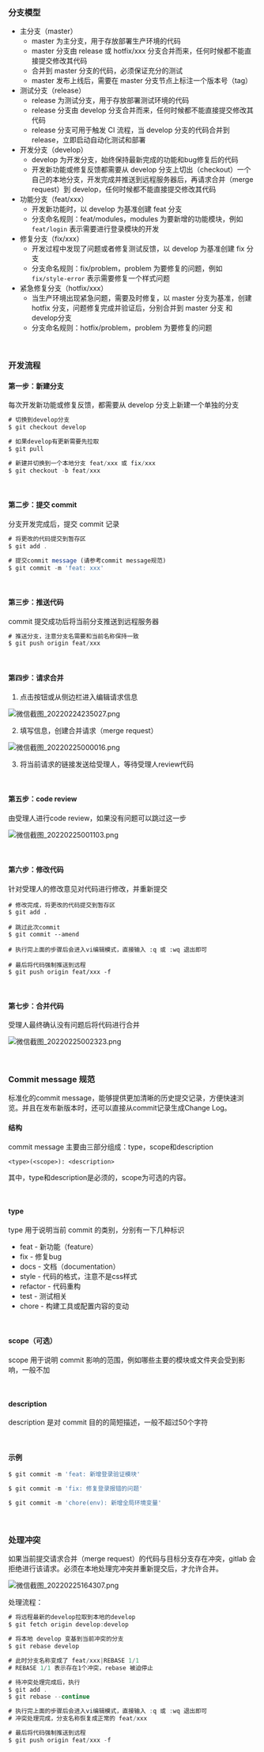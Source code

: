 ### 分支模型

- 主分支（master）
  - master 为主分支，用于存放部署生产环境的代码
  - master 分支由 release 或 hotfix/xxx 分支合并而来，任何时候都不能直接提交修改其代码
  - 合并到 master 分支的代码，必须保证充分的测试
  - master 发布上线后，需要在 master 分支节点上标注一个版本号（tag）
- 测试分支（release）
  - release 为测试分支，用于存放部署测试环境的代码
  - release 分支由 develop 分支合并而来，任何时候都不能直接提交修改其代码
  - release 分支可用于触发 CI 流程，当 develop 分支的代码合并到release，立即启动自动化测试和部署
- 开发分支（develop）
  - develop 为开发分支，始终保持最新完成的功能和bug修复后的代码
  - 开发新功能或修复反馈都需要从 develop 分支上切出（checkout）一个自己的本地分支，开发完成并推送到远程服务器后，再请求合并（merge request）到 develop，任何时候都不能直接提交修改其代码
- 功能分支（feat/xxx）
  - 开发新功能时，以 develop 为基准创建 feat 分支
  - 分支命名规则：feat/modules，modules 为要新增的功能模块，例如 `feat/login` 表示需要进行登录模块的开发
- 修复分支（fix/xxx）
  - 开发过程中发现了问题或者修复测试反馈，以 develop 为基准创建 fix 分支
  - 分支命名规则：fix/problem，problem 为要修复的问题，例如 `fix/style-error` 表示需要修复一个样式问题
- 紧急修复分支（hotfix/xxx）
  - 当生产环境出现紧急问题，需要及时修复，以 master 分支为基准，创建 hotfix 分支，问题修复完成并验证后，分别合并到 master 分支 和 develop分支
  - 分支命名规则：hotfix/problem，problem 为要修复的问题

<br/>

### 开发流程

#### 第一步：新建分支

每次开发新功能或修复反馈，都需要从 develop 分支上新建一个单独的分支

```javascript
# 切换到develop分支
$ git checkout develop

# 如果develop有更新需要先拉取
$ git pull

# 新建并切换到一个本地分支 feat/xxx 或 fix/xxx
$ git checkout -b feat/xxx
```

<br/>

#### 第二步：提交 commit

分支开发完成后，提交 commit 记录

```javascript
# 将更改的代码提交到暂存区
$ git add .

# 提交commit message (请参考commit message规范)
$ git commit -m 'feat: xxx'
```

<br/>

#### 第三步：推送代码

commit 提交成功后将当前分支推送到远程服务器

```javascript
# 推送分支，注意分支名需要和当前名称保持一致
$ git push origin feat/xxx
```

<br/>

#### 第四步：请求合并

1. 点击按钮或从侧边栏进入编辑请求信息

![微信截图_20220224235027.png](images/f3a81c0d6ffeb122e7530fbb00476875.png)

2. 填写信息，创建合并请求（merge request）

![微信截图_20220225000016.png](images/0cbf4b0a7658cd3cde96677fbb51ccab.png)

3. 将当前请求的链接发送给受理人，等待受理人review代码

<br/>

#### 第五步：code review

由受理人进行code review，如果没有问题可以跳过这一步

![微信截图_20220225001103.png](images/1e656a013d7eeec22b2fab1696c22613.png)

<br/>

#### 第六步：修改代码

针对受理人的修改意见对代码进行修改，并重新提交

```
# 修改完成，将更改的代码提交到暂存区
$ git add .

# 跳过此次commit
$ git commit --amend

# 执行完上面的步骤后会进入vi编辑模式，直接输入 :q 或 :wq 退出即可

# 最后将代码强制推送到远程
$ git push origin feat/xxx -f
```

<br/>

#### 第七步：合并代码

受理人最终确认没有问题后将代码进行合并

![微信截图_20220225002323.png](images/58b1115e612d4c463f56b03ddac8b16a.png)

<br/>

### Commit message 规范

标准化的commit message，能够提供更加清晰的历史提交记录，方便快速浏览。并且在发布新版本时，还可以直接从commit记录生成Change Log。

#### 结构

commit message 主要由三部分组成：type，scope和description

```
<type>(<scope>): <description>
```

其中，type和description是必须的，scope为可选的内容。

<br/>

#### type

type 用于说明当前 commit 的类别，分别有一下几种标识

- feat - 新功能（feature）
- fix - 修复bug
- docs - 文档（documentation）
- style - 代码的格式，注意不是css样式
- refactor - 代码重构
- test - 测试相关
- chore - 构建工具或配置内容的变动

<br/>

#### scope（可选）

scope 用于说明 commit 影响的范围，例如哪些主要的模块或文件夹会受到影响，一般不加

<br/>

#### description

description 是对 commit 目的的简短描述，一般不超过50个字符

<br/>

#### 示例

```javascript
$ git commit -m 'feat: 新增登录验证模块'

$ git commit -m 'fix: 修复登录报错的问题'

$ git commit -m 'chore(env): 新增全局环境变量'
```

<br/>

### 处理冲突

如果当前提交请求合并（merge request）的代码与目标分支存在冲突，gitlab 会拒绝进行该请求。必须在本地处理完冲突并重新提交后，才允许合并。

![微信截图_20220225164307.png](images/bb9e62ab44e467846394ad27277ac96b.png)

处理流程：

```javascript
# 将远程最新的develop拉取到本地的develop
$ git fetch origin develop:develop

# 将本地 develop 变基到当前冲突的分支
$ git rebase develop

# 此时分支名称变成了 feat/xxx|REBASE 1/1
# REBASE 1/1 表示存在1个冲突，rebase 被迫停止

# 待冲突处理完成后，执行
$ git add .
$ git rebase --continue

# 执行完上面的步骤后会进入vi编辑模式，直接输入 :q 或 :wq 退出即可
# 冲突处理完成，分支名称恢复成正常的 feat/xxx

# 最后将代码强制推送到远程
$ git push origin feat/xxx -f
```